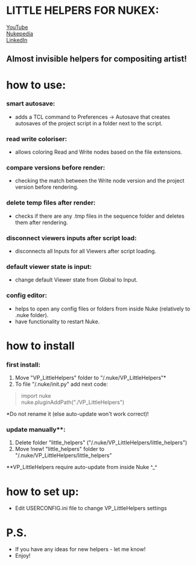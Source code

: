 # LITTLE HELPERS FOR NUKEX:

[YouTube](https://www.youtube.com/)  
[Nukepedia](http://www.nukepedia.com/)  
[LinkedIn](https://www.linkedin.com/in/vladislav-parfentev-7b89b9233/)

## Almost invisible helpers for compositing artist!

# how to use:

### smart autosave:
- adds a TCL command to Preferences -> Autosave that creates autosaves of the project script in a folder next to the script.

### read write coloriser:
- allows coloring Read and Write nodes based on the file extensions.

### compare versions before render:
- checking the match between the Write node version and the project version before rendering.

### delete temp files after render:
- checks if there are any .tmp files in the sequence folder and deletes them after rendering.

### disconnect viewers inputs after script load:
- disconnects all Inputs for all Viewers after script loading.

### default viewer state is input:
- change default Viewer state from Global to Input.

### config editor:
- helps to open any config files or folders from inside Nuke (relatively to .nuke folder).
- have functionality to restart Nuke.

#  how to install

### first install:
1) Move "VP_LittleHelpers" folder to "/.nuke/VP_LittleHelpers"*
2) To file "/.nuke/init.py" add next code:
> import nuke  
> nuke.pluginAddPath("./VP_LittleHelpers")  

*Do not rename it (else auto-update won't work correct)!

### update manually**:
1) Delete folder "little_helpers" ("/.nuke/VP_LittleHelpers/little_helpers")
2) Move !new! "little_helpers" folder to "/.nuke/VP_LittleHelpers/little_helpers"

**VP_LittleHelpers require auto-update from inside Nuke ^_^

#  how to set up:
- Edit USERCONFIG.ini file to change VP_LittleHelpers settings

#  P.S.
- If you have any ideas for new helpers - let me know!
- Enjoy!
